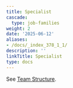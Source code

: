 ```yaml
---
title: Specialist
cascade:
  type: job-families
weight: 2
date: '2025-06-12'
aliases:
- /docs/_index_378_1_1/
description: ''
linkTitle: Specialist
type: docs
---
```


See [Team Structure](/handbook/company/structure/#specialist).
